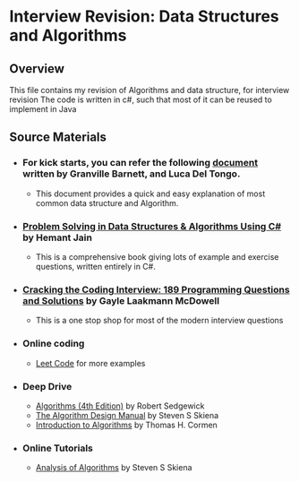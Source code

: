 # Interview Revision: Data Structures and Algorithms

## Overview
This file contains my revision of Algorithms and data structure, for interview revision
The code is written in c#, such that most of it can be reused to implement in Java

## Source Materials
- ### For kick starts,  you can refer the following [document](http://lib.mdp.ac.id/ebook/Karya%20Umum/Dsa.pdf) written by Granville Barnett, and Luca Del Tongo.
  - This document provides a quick and easy explanation of most common data structure and Algorithm.

- ### [Problem Solving in Data Structures & Algorithms Using C#](https://www.amazon.com/Problem-Solving-Structures-Algorithms-Using-ebook/dp/B0728LNH39) by Hemant Jain
  - This is a comprehensive book giving lots of example and exercise questions, written entirely in C#.

- ### [Cracking the Coding Interview: 189 Programming Questions and Solutions](https://www.amazon.com/Cracking-Coding-Interview-Programming-Questions/dp/0984782850) by Gayle Laakmann McDowell
  - This is a one stop shop for most of the modern interview questions

- ### Online coding 
  - [Leet Code]( https://leetcode.com) for more examples

- ### Deep Drive
  - [Algorithms (4th Edition)](https://www.amazon.com/Algorithms-4th-Robert-Sedgewick/dp/032157351X/ref=sr_1_3?ie=UTF8&qid=1530121769&sr=8-3&keywords=algorithm) by Robert Sedgewick
  - [The Algorithm Design Manual](https://www.amazon.com/Algorithm-Design-Manual-Steven-Skiena/dp/1849967202/ref=sr_1_9?ie=UTF8&qid=1530121769&sr=8-9&keywords=algorithm) by Steven S Skiena 
  - [Introduction to Algorithms](https://www.amazon.com/Introduction-Algorithms-3rd-MIT-Press/dp/0262033844/ref=pd_sim_14_2?_encoding=UTF8&pd_rd_i=0262033844&pd_rd_r=QFDKD0SNKZGZKVTD8ANB&pd_rd_w=Oq56f&pd_rd_wg=wm9Fw&psc=1&refRID=QFDKD0SNKZGZKVTD8ANB) by Thomas H. Cormen

- ### Online Tutorials
  - [Analysis of Algorithms](https://www.youtube.com/watch?v=ZFjhkohHdAA&list=PLOtl7M3yp-DV69F32zdK7YJcNXpTunF2b) by Steven S Skiena 
